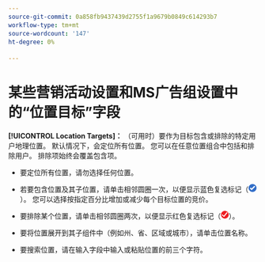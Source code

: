 ```yaml
---
source-git-commit: 0a858fb9437439d2755f1a9679b0849c614293b7
workflow-type: tm+mt
source-wordcount: '147'
ht-degree: 0%

---
```

# 某些营销活动设置和MS广告组设置中的“位置目标”字段

<!-- MS performance max campaigns, MSA ad groups, Baidu campaigns, YJP campaigns -->

**[!UICONTROL Location Targets]：** （可用时）要作为目标包含或排除的特定用户地理位置。 默认情况下，会定位所有位置。 您可以在任意位置组合中包括和排除用户。 排除项始终会覆盖包含项。

* 要定位所有位置，请勿选择任何位置。

* 若要包含位置及其子位置，请单击相邻圆圈一次，以便显示蓝色复选标记（![包含](/help/search-social-commerce/assets/include.png "包含")）。 您可以选择按指定百分比增加或减少每个目标位置的竞价。

* 要排除某个位置，请单击相邻圆圈两次，以便显示红色复选标记（![排除](/help/search-social-commerce/assets/exclude.png "排除")）。

* 要将位置展开到其子组件中（例如州、省、区域或城市），请单击位置名称。

* 要搜索位置，请在输入字段中输入或粘贴位置的前三个字符。
